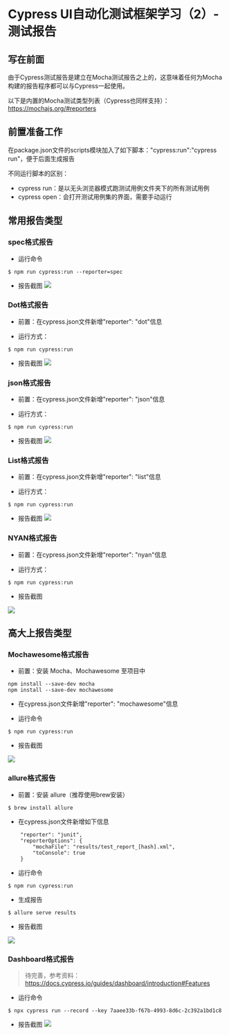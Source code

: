 # Cypress UI自动化测试框架学习（2）- 测试报告

## 写在前面

由于Cypress测试报告是建立在Mocha测试报告之上的，这意味着任何为Mocha构建的报告程序都可以与Cypress一起使用。

以下是内置的Mocha测试类型列表（Cypress也同样支持）：https://mochajs.org/#reporters

## 前置准备工作

在package.json文件的scripts模块加入了如下脚本："cypress:run":"cypress run"，便于后面生成报告

不同运行脚本的区别：

 - cypress run：是以无头浏览器模式跑测试用例文件夹下的所有测试用例
 - cypress open：会打开测试用例集的界面，需要手动运行

## 常用报告类型

### spec格式报告

- 运行命令

```
$ npm run cypress:run --reporter=spec
```

- 报告截图
![](https://tva1.sinaimg.cn/large/008i3skNgy1gqx2v3ihu9j31ka0eojtc.jpg)

### Dot格式报告
- 前置：在cypress.json文件新增"reporter": "dot"信息

- 运行方式：

```
$ npm run cypress:run
```

- 报告截图
![](https://tva1.sinaimg.cn/large/008i3skNgy1gqy74s99hij30qo0800t5.jpg)

### json格式报告
- 前置：在cypress.json文件新增"reporter": "json"信息

- 运行方式：

```
$ npm run cypress:run
```

- 报告截图
![](https://tva1.sinaimg.cn/large/008i3skNgy1gqy6zo6iu9j30u00u644f.jpg)

### List格式报告
- 前置：在cypress.json文件新增"reporter": "list"信息

- 运行方式：

```
$ npm run cypress:run
```

- 报告截图
![](https://tva1.sinaimg.cn/large/008i3skNgy1gqy78or4xhj30v80by76y.jpg)

### NYAN格式报告
- 前置：在cypress.json文件新增"reporter": "nyan"信息

- 运行方式：

```
$ npm run cypress:run
```

- 报告截图

![](https://tva1.sinaimg.cn/large/008i3skNgy1gqy7cxd155j30my09mq3k.jpg)
## 高大上报告类型

### Mochawesome格式报告
 - 前置：安装 Mocha、Mochawesome 至项目中

```
npm install --save-dev mocha
npm install --save-dev mochawesome
```
- 在cypress.json文件新增"reporter": "mochawesome"信息

- 运行命令

```
$ npm run cypress:run
```
- 报告截图

![](https://tva1.sinaimg.cn/large/008i3skNgy1gqy7w33bfsj31xd0u0q78.jpg)

### allure格式报告
 - 前置：安装 allure（推荐使用brew安装）

```
$ brew install allure
```
 - 在cypress.json文件新增如下信息

```
    "reporter": "junit",
    "reporterOptions": {
        "mochaFile": "results/test_report_[hash].xml",
        "toConsole": true
    }
```

- 运行命令

```
$ npm run cypress:run
```
- 生成报告

```
$ allure serve results 
```
- 报告截图

![](https://tva1.sinaimg.cn/large/008i3skNgy1gqy9t4vp9xj31p80u044v.jpg)


### Dashboard格式报告
> 待完善，参考资料：https://docs.cypress.io/guides/dashboard/introduction#Features

- 运行命令

```
$ npx cypress run --record --key 7aaee33b-f67b-4993-8d6c-2c392a1bd1c8
```
- 报告截图
![](https://tva1.sinaimg.cn/large/008i3skNgy1gqya4w0n7xj31op0u0do2.jpg)

